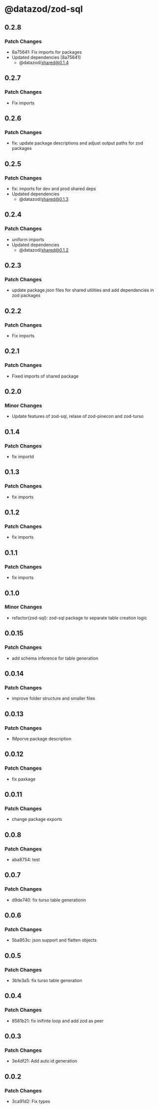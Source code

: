 # @datazod/zod-sql

## 0.2.8

### Patch Changes

- 8a75641: Fix imports for packages
- Updated dependencies [8a75641]
  - @datazod/shared@0.1.4

## 0.2.7

### Patch Changes

- Fix imports

## 0.2.6

### Patch Changes

- fix: update package descriptions and adjust output paths for zod packages

## 0.2.5

### Patch Changes

- fix: imports for dev and prod shared deps
- Updated dependencies
  - @datazod/shared@0.1.3

## 0.2.4

### Patch Changes

- uniform imports
- Updated dependencies
  - @datazod/shared@0.1.2

## 0.2.3

### Patch Changes

- update package.json files for shared utilities and add dependencies in zod packages

## 0.2.2

### Patch Changes

- Fix imports

## 0.2.1

### Patch Changes

- Fixed imports of shared package

## 0.2.0

### Minor Changes

- Update features of zod-sql, relase of zod-pinecon and zod-turso

## 0.1.4

### Patch Changes

- fix importd

## 0.1.3

### Patch Changes

- fix imports

## 0.1.2

### Patch Changes

- fix imports

## 0.1.1

### Patch Changes

- fix imports

## 0.1.0

### Minor Changes

- refactor(zod-sql): zod-sql package to separate table creation logic

## 0.0.15

### Patch Changes

- add schema inference for table generation

## 0.0.14

### Patch Changes

- improve folder structure and smaller files

## 0.0.13

### Patch Changes

- IMporve package description

## 0.0.12

### Patch Changes

- fix paxkage

## 0.0.11

### Patch Changes

- change package exports

## 0.0.8

### Patch Changes

- aba8754: test

## 0.0.7

### Patch Changes

- d9de740: fix turso table generationn

## 0.0.6

### Patch Changes

- 5ba953c: json support and flatten objects

## 0.0.5

### Patch Changes

- 3b1e3a5: fix turso table generation

## 0.0.4

### Patch Changes

- 8581b21: fix inifinte loop and add zod as peer

## 0.0.3

### Patch Changes

- 3e4df21: Add auto id generation

## 0.0.2

### Patch Changes

- 3ca91d2: Fix types
